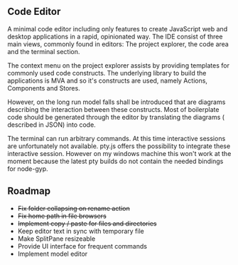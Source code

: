 ## Code Editor

A minimal code editor including only features to create JavaScript web and
desktop applications in a rapid, opinionated way. The IDE consist of three
main views, commonly found in editors: The project explorer, the code area
and the terminal section.

The context menu on the project explorer assists by providing templates for
commonly used code constructs. The underlying library to build the applications
is MVA and so it's constructs are used, namely Actions, Components and Stores.

However, on the long run model falls shall be introduced that are diagrams
describing the interaction between these constructs. Most of boilerplate
code should be generated through the editor by translating the diagrams (
described in JSON) into code.

The terminal can run arbitrary commands. At this time interactive sessions are
unfortunately not available. pty.js offers the possibility to integrate these
interactive session. However on my windows machine this won't work at the moment
because the latest pty builds do not contain the needed bindings for node-gyp.

## Roadmap

- ~~Fix folder collapsing on rename action~~
- ~~Fix home path in file browsers~~
- ~~Implement copy / paste for files and directories~~
- Keep editor text in sync with temporary file
- Make SplitPane resizeable
- Provide UI interface for frequent commands
- Implement model editor